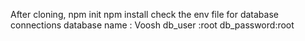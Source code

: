 After cloning, 
npm init
npm install 
check the env file for database connections 
database name : Voosh
db_user :root 
db_password:root
